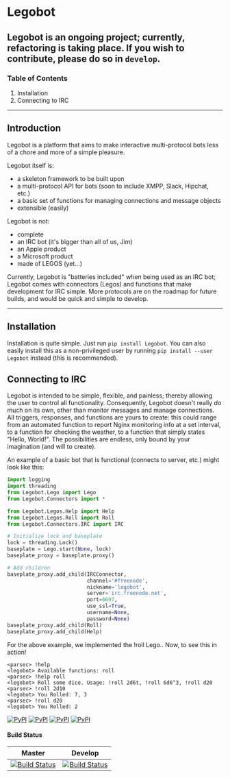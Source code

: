 # Legobot
## Legobot is an ongoing project; currently, refactoring is taking place. If you wish to contribute, please do so in `develop`.

### Table of Contents

1. Installation
2. Connecting to IRC

***

## Introduction

Legobot is a platform that aims to make interactive multi-protocol bots less of a chore and more of a simple pleasure. 

Legobot itself is: 
* a skeleton framework to be built upon 
* a multi-protocol API for bots (soon to include XMPP, Slack, Hipchat, etc.)
* a basic set of functions for managing connections and message objects
* extensible (easily)

Legobot is not:
* complete
* an IRC bot (it's bigger than all of us, Jim)
* an Apple product
* a Microsoft product
* made of LEGOS (yet...)

Currently, Legobot is "batteries included" when being used as an IRC bot; Legobot comes with connectors (Legos) and functions that make development for IRC simple. More protocols are on the roadmap for future builds, and would be quick and simple to develop. 

***

## Installation

Installation is quite simple. Just run `pip install Legobot`. You can also easily install this as a non-privileged user by running `pip install --user Legobot` instead (this is recommended).

## Connecting to IRC

Legobot is intended to be simple, flexible, and painless; thereby allowing the user to control all functionality. Consequently, Legobot doesn't really *do* much on its own, other than monitor messages and manage connections. All triggers, responses, and functions are yours to create: this could range from an automated function to report Nginx monitoring info at a set interval, to a function for checking the weather, to a function that simply states "Hello, World!". The possibilities are endless, only bound by your imagination (and will to create). 

An example of a basic bot that is functional (connects to server, etc.) might look like this:

```python
import logging
import threading
from Legobot.Lego import Lego
from Legobot.Connectors import *

from Legobot.Legos.Help import Help
from Legobot.Legos.Roll import Roll
from Legobot.Connectors.IRC import IRC

# Initialize lock and baseplate
lock = threading.Lock()
baseplate = Lego.start(None, lock)
baseplate_proxy = baseplate.proxy()

# Add children
baseplate_proxy.add_child(IRCConnector,
                          channel='#freenode',
                          nickname='legobot',
                          server='irc.freenode.net',
                          port=6697,
                          use_ssl=True,
                          username=None,
                          password=None)
baseplate_proxy.add_child(Roll)
baseplate_proxy.add_child(Help)
```
For the above example, we implemented the !roll Lego.. Now, to see this in action!

```
<parsec> !help
<legobot> Available functions: roll
<parsec> !help roll
<legobot> Roll some dice. Usage: !roll 2d6t, !roll 6d6^3, !roll d20
<parsec> !roll 2d10
<legobot> You Rolled: 7, 3
<parsec> !roll d20
<legobot> You Rolled: 2
```
[![PyPI](https://img.shields.io/pypi/pyversions/Legobot.svg?maxAge=2592000)]() [![PyPI](https://img.shields.io/pypi/wheel/Legobot.svg?maxAge=2592000)]() [![PyPI](https://img.shields.io/pypi/l/Legobot.svg?maxAge=2592000)]() [![PyPI](https://img.shields.io/pypi/status/Django.svg?maxAge=2592000)]()

#### Build Status

| Master | Develop | 
|--------|---------|
| [![Build Status](https://travis-ci.org/bbriggs/Legobot.svg?branch=master)](https://travis-ci.org/bbriggs/Legobot) | [![Build Status](https://travis-ci.org/bbriggs/Legobot.svg?branch=develop)](https://travis-ci.org/bbriggs/Legobot)

